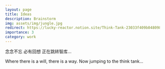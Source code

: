 ```yaml
---
layout: page
title: Ideas
description: Brainstorm
img: assets/img/jungle.jpg
redirect: https://lucky-reactor.notion.site/Think-Tank-23033f409b048098bee2c4aa9d2092a8
importance: 3
category: work
---
```


念念不忘 必有回想 正在跳转智库...

Where there is a will, there is a way. Now jumping to the think tank...
